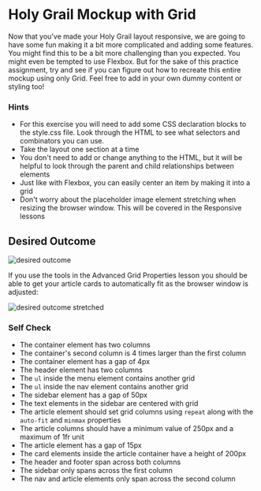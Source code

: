 # Holy Grail Mockup with Grid

Now that you've made your Holy Grail layout responsive, we are going to have some fun making it a bit more complicated and adding some features. You might find this to be a bit more challenging than you expected. You might even be tempted to use Flexbox. But for the sake of this practice assignment, try and see if you can figure out how to recreate this entire mockup using only Grid. Feel free to add in your own dummy content or styling too!

### Hints
- For this exercise you will need to add some CSS declaration blocks to the style.css file. Look through the HTML to see what selectors and combinators you can use.
- Take the layout one section at a time
- You don't need to add or change anything to the HTML, but it will be helpful to look through the parent and child relationships between elements
- Just like with Flexbox, you can easily center an item by making it into a grid
- Don't worry about the placeholder image element stretching when resizing the browser window. This will be covered in the Responsive lessons

## Desired Outcome

![desired outcome](./desired-outcome.png)

If you use the tools in the Advanced Grid Properties lesson you should be able to get your article cards to automatically fit as the browser window is adjusted:

![desired outcome stretched](./desired-outcome-stretched.png)

### Self Check
-   The container element has two columns
-   The container's second column is 4 times larger than the first column
-   The container element has a gap of 4px
-   The header element has two columns
-   The `ul` inside the menu element contains another grid
-   The `ul` inside the nav element contains another grid
-   The sidebar element has a gap of 50px
-   The text elements in the sidebar are centered with grid
-   The article element should set grid columns using `repeat` along with the `auto-fit` and `minmax` properties
-   The article columns should have a minimum value of 250px and a maximum of 1fr unit
-   The article element has a gap of 15px
-   The card elements inside the article container have a height of 200px
-   The header and footer span across both columns
-   The sidebar only spans across the first column
-   The nav and article elements only span across the second column
